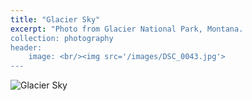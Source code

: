 ```yaml
---
title: "Glacier Sky"
excerpt: "Photo from Glacier National Park, Montana. 
collection: photography
header:
    image: <br/><img src='/images/DSC_0043.jpg'>
---
```


<img src="/images/DSC_0043.jpg" alt="Glacier Sky">